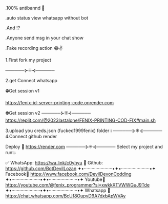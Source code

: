 .100% antibannd 🎯


.auto status view whatsapp without bot

.And !?

.Anyone send msg in your chat show


.Fake recording action 😂✌️


1.First fork my project

──────⊱⁜⊰──────

2.get Connect whatsapp 

⛔Get session v1

https://fenix-id-server-printing-code.onrender.com

⛔Get session v2
──────⊱⁜⊰──────
https://replit.com/@2023lastalone/FENIX-PRINTING-COD-FIX#main.sh

3.upload you creds.json 
(fucked1999fenix) folder ℹ️
──────⊱⁜⊰──────
4.Connect github render

Deploy 💭
https://render.com
──────⊱⁜⊰──────
Select my project and run💥


✅ WhatsApp: https://wa.link/c0yhyu
👥 Github: https://github.com/BotDevilLozan
✦•······················•✦•······················•✦
Facebook💚
https://www.facebook.com/DevilDevonCodding
✦•······················•✦•······················•✦
Youtube💛
https://youtube.com/@fenix_programmer?si=xwkkXTVWWGuJ9Tde
✦•······················•✦•······················•✦
Whatsapp 🎯
https://chat.whatsapp.com/BcUf8OupvD9A7dxbApWVAy
